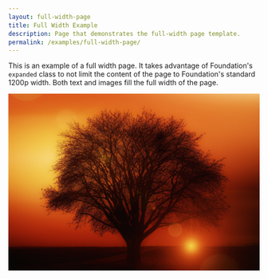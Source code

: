 ```yaml
---
layout: full-width-page
title: Full Width Example
description: Page that demonstrates the full-width page template.
permalink: /examples/full-width-page/
---
```


This is an example of a full width page. It takes advantage of Foundation's `expanded` class to not limit the content of the page to Foundation's standard 1200p width. Both text and images fill the full width of the page.

<img src="/assets/img/tree.jpg" />